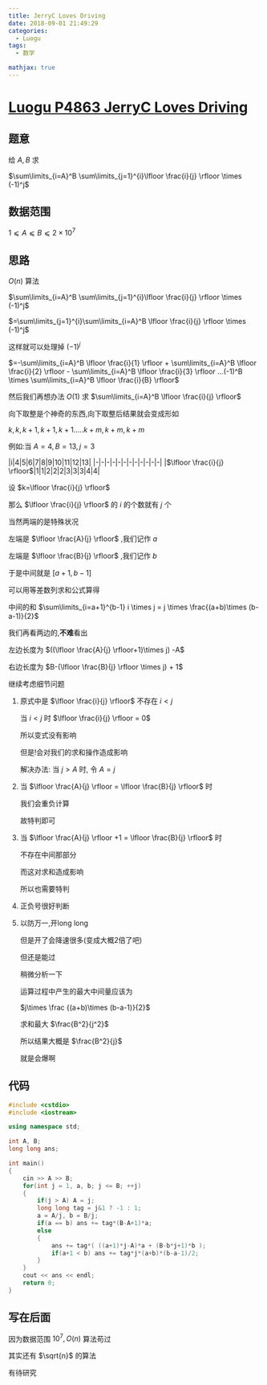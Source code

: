 ```yaml
---
title: JerryC Loves Driving
date: 2018-09-01 21:49:29
categories:
  - Luogu
tags:
  - 数学

mathjax: true
---
```

# [Luogu P4863 JerryC Loves Driving](https://www.luogu.org/problemnew/show/P4863)

## 题意

给 $A,B$ 求

$\sum\limits_{i=A}^B \sum\limits_{j=1}^{i}\lfloor \frac{i}{j} \rfloor \times (-1)^j$

## 数据范围

$1⩽A⩽B⩽2\times10^7$

## 思路

$O(n)$ 算法

$\sum\limits_{i=A}^B \sum\limits_{j=1}^{i}\lfloor \frac{i}{j} \rfloor \times (-1)^j$

$=\sum\limits_{j=1}^{i}\sum\limits_{i=A}^B \lfloor \frac{i}{j} \rfloor \times (-1)^j$

这样就可以处理掉 $(-1)^j$

$=-\sum\limits_{i=A}^B \lfloor \frac{i}{1} \rfloor + \sum\limits_{i=A}^B \lfloor \frac{i}{2} \rfloor - \sum\limits_{i=A}^B \lfloor \frac{i}{3} \rfloor ...(-1)^B \times \sum\limits_{i=A}^B \lfloor \frac{i}{B} \rfloor$

然后我们再想办法 $O(1)$ 求 $\sum\limits_{i=A}^B \lfloor \frac{i}{j} \rfloor$

向下取整是个神奇的东西,向下取整后结果就会变成形如

$k,k,k+1,k+1,k+1.....k+m,k+m,k+m$

例如:当 $A=4,B=13,j=3$

|i|4|5|6|7|8|9|10|11|12|13|
|-|-|-|-|-|-|-|-|-|-|-|-|
|$\lfloor \frac{i}{j} \rfloor$|1|1|2|2|2|3|3|3|4|4|

设 $k=\lfloor \frac{i}{j} \rfloor$

那么 $\lfloor \frac{i}{j} \rfloor$ 的 $i$ 的个数就有 $j$ 个

当然两端的是特殊状况

左端是 $\lfloor \frac{A}{j} \rfloor$ ,我们记作 $a$

左端是 $\lfloor \frac{B}{j} \rfloor$ ,我们记作 $b$

于是中间就是 $[a+1,b-1]$

可以用等差数列求和公式算得

中间的和 $\sum\limits_{i=a+1}^{b-1} i \times j = j \times \frac{(a+b)\times (b-a-1)}{2}$

我们再看两边的,**不难**看出

左边长度为 $((\lfloor \frac{A}{j} \rfloor+1)\times j) -A$

右边长度为 $B-(\lfloor \frac{B}{j} \rfloor \times j) + 1$

继续考虑细节问题

1. 原式中是 $\lfloor \frac{i}{j} \rfloor$ 不存在 $i < j$

    当 $i < j$ 时 $\lfloor \frac{i}{j} \rfloor = 0$

    所以变式没有影响

    但是!会对我们的求和操作造成影响

    解决办法: 当 $j > A$ 时, 令 $A = j$

2. 当 $\lfloor \frac{A}{j} \rfloor = \lfloor \frac{B}{j} \rfloor$ 时
   
   我们会重负计算

   故特判即可

3. 当 $\lfloor \frac{A}{j} \rfloor +1 = \lfloor \frac{B}{j} \rfloor$ 时

    不存在中间那部分

    而这对求和造成影响

    所以也需要特判

4. 正负号很好判断

5. 以防万一,开long long

    但是开了会降速很多(变成大概2倍了吧)

    但还是能过

    稍微分析一下

    运算过程中产生的最大中间量应该为

    $j\times \frac {(a+b)\times (b-a-1)}{2}$

    求和最大 $\frac{B^2}{j^2}$

    所以结果大概是 $\frac{B^2}{j}$

    就是会爆啊

## 代码

```cpp
#include <cstdio>
#include <iostream>

using namespace std;

int A, B;
long long ans;

int main()
{
    cin >> A >> B;
    for(int j = 1, a, b; j <= B; ++j)
    {
        if(j > A) A = j;
        long long tag = j&1 ? -1 : 1;
        a = A/j, b = B/j;
        if(a == b) ans += tag*(B-A+1)*a;
        else
        {
            ans += tag*( ((a+1)*j-A)*a + (B-b*j+1)*b );
            if(a+1 < b) ans += tag*j*(a+b)*(b-a-1)/2;
        }
    }
    cout << ans << endl;
    return 0;
}
```
## 写在后面

因为数据范围 $10^7, O(n)$ 算法苟过

其实还有 $\sqrt{n}$ 的算法

有待研究